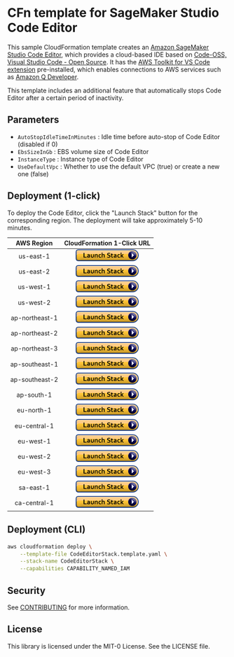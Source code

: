 # CFn template for SageMaker Studio Code Editor

This sample CloudFormation template creates an [Amazon SageMaker Studio Code Editor](https://docs.aws.amazon.com/sagemaker/latest/dg/code-editor.html), which provides a cloud-based IDE based on [Code-OSS, Visual Studio Code - Open Source](https://github.com/microsoft/vscode#visual-studio-code---open-source-code---oss). It has the [AWS Toolkit for VS Code extension](https://docs.aws.amazon.com/toolkit-for-vscode/latest/userguide/welcome.html) pre-installed, which enables connections to AWS services such as [Amazon Q Developer](https://aws.amazon.com/q/developer/).

This template includes an additional feature that automatically stops Code Editor after a certain period of inactivity.

## Parameters

- `AutoStopIdleTimeInMinutes` : Idle time before auto-stop of Code Editor (disabled if 0)
- `EbsSizeInGb` : EBS volume size of Code Editor
- `InstanceType` : Instance type of Code Editor
- `UseDefaultVpc` : Whether to use the default VPC (true) or create a new one (false)

## Deployment (1-click)

To deploy the Code Editor, click the "Launch Stack" button for the corresponding region. The deployment will take approximately 5-10 minutes.

|   AWS Region   |                                                                                                                                                                                   CloudFormation 1-Click URL                                                                                                                                                                                   |
| :------------: | :--------------------------------------------------------------------------------------------------------------------------------------------------------------------------------------------------------------------------------------------------------------------------------------------------------------------------------------------------------------------------------------------: |
|   us-east-1    |        [![Cloudformation Launch Stack button](images/cloudformation-launch-stack.png)](https://us-east-1.console.aws.amazon.com/cloudformation/home?region=us-east-1#/stacks/new?stackName=CodeEditorStack&templateURL=https://ws-assets-prod-iad-r-iad-ed304a55c2ca1aee.s3.us-east-1.amazonaws.com/9748a536-3a71-4f0e-a6cd-ece16c0e3487/cloudformation/CodeEditorStack.template.yaml)         |
|   us-east-2    |        [![Cloudformation Launch Stack button](images/cloudformation-launch-stack.png)](https://us-east-2.console.aws.amazon.com/cloudformation/home?region=us-east-2#/stacks/new?stackName=CodeEditorStack&templateURL=https://ws-assets-prod-iad-r-cmh-8d6e9c21a4dec77d.s3.us-east-2.amazonaws.com/9748a536-3a71-4f0e-a6cd-ece16c0e3487/cloudformation/CodeEditorStack.template.yaml)         |
|   us-west-1    |        [![Cloudformation Launch Stack button](images/cloudformation-launch-stack.png)](https://us-west-1.console.aws.amazon.com/cloudformation/home?region=us-west-1#/stacks/new?stackName=CodeEditorStack&templateURL=https://ws-assets-prod-iad-r-sfo-f61fc67057535f1b.s3.us-west-1.amazonaws.com/9748a536-3a71-4f0e-a6cd-ece16c0e3487/cloudformation/CodeEditorStack.template.yaml)         |
|   us-west-2    |        [![Cloudformation Launch Stack button](images/cloudformation-launch-stack.png)](https://us-west-2.console.aws.amazon.com/cloudformation/home?region=us-west-2#/stacks/new?stackName=CodeEditorStack&templateURL=https://ws-assets-prod-iad-r-pdx-f3b3f9f1a7d6a3d0.s3.us-west-2.amazonaws.com/9748a536-3a71-4f0e-a6cd-ece16c0e3487/cloudformation/CodeEditorStack.template.yaml)         |
| ap-northeast-1 | [![Cloudformation Launch Stack button](images/cloudformation-launch-stack.png)](https://ap-northeast-1.console.aws.amazon.com/cloudformation/home?region=ap-northeast-1#/stacks/new?stackName=CodeEditorStack&templateURL=https://ws-assets-prod-iad-r-nrt-2cb4b4649d0e0f94.s3.ap-northeast-1.amazonaws.com/9748a536-3a71-4f0e-a6cd-ece16c0e3487/cloudformation/CodeEditorStack.template.yaml) |
| ap-northeast-2 | [![Cloudformation Launch Stack button](images/cloudformation-launch-stack.png)](https://ap-northeast-2.console.aws.amazon.com/cloudformation/home?region=ap-northeast-2#/stacks/new?stackName=CodeEditorStack&templateURL=https://ws-assets-prod-iad-r-icn-ced060f0d38bc0b0.s3.ap-northeast-2.amazonaws.com/9748a536-3a71-4f0e-a6cd-ece16c0e3487/cloudformation/CodeEditorStack.template.yaml) |
| ap-northeast-3 | [![Cloudformation Launch Stack button](images/cloudformation-launch-stack.png)](https://ap-northeast-3.console.aws.amazon.com/cloudformation/home?region=ap-northeast-3#/stacks/new?stackName=CodeEditorStack&templateURL=https://ws-assets-prod-iad-r-kix-c2a28ad4e55ea53a.s3.ap-northeast-3.amazonaws.com/9748a536-3a71-4f0e-a6cd-ece16c0e3487/cloudformation/CodeEditorStack.template.yaml) |
| ap-southeast-1 | [![Cloudformation Launch Stack button](images/cloudformation-launch-stack.png)](https://ap-southeast-1.console.aws.amazon.com/cloudformation/home?region=ap-southeast-1#/stacks/new?stackName=CodeEditorStack&templateURL=https://ws-assets-prod-iad-r-sin-694a125e41645312.s3.ap-southeast-1.amazonaws.com/9748a536-3a71-4f0e-a6cd-ece16c0e3487/cloudformation/CodeEditorStack.template.yaml) |
| ap-southeast-2 | [![Cloudformation Launch Stack button](images/cloudformation-launch-stack.png)](https://ap-southeast-2.console.aws.amazon.com/cloudformation/home?region=ap-southeast-2#/stacks/new?stackName=CodeEditorStack&templateURL=https://ws-assets-prod-iad-r-syd-b04c62a5f16f7b2e.s3.ap-southeast-2.amazonaws.com/9748a536-3a71-4f0e-a6cd-ece16c0e3487/cloudformation/CodeEditorStack.template.yaml) |
|   ap-south-1   |       [![Cloudformation Launch Stack button](images/cloudformation-launch-stack.png)](https://ap-south-1.console.aws.amazon.com/cloudformation/home?region=ap-south-1#/stacks/new?stackName=CodeEditorStack&templateURL=https://ws-assets-prod-iad-r-bom-431207042d319a2d.s3.ap-south-1.amazonaws.com/9748a536-3a71-4f0e-a6cd-ece16c0e3487/cloudformation/CodeEditorStack.template.yaml)       |
|   eu-north-1   |       [![Cloudformation Launch Stack button](images/cloudformation-launch-stack.png)](https://eu-north-1.console.aws.amazon.com/cloudformation/home?region=eu-north-1#/stacks/new?stackName=CodeEditorStack&templateURL=https://ws-assets-prod-iad-r-arn-580aeca3990cef5a.s3.eu-north-1.amazonaws.com/9748a536-3a71-4f0e-a6cd-ece16c0e3487/cloudformation/CodeEditorStack.template.yaml)       |
|  eu-central-1  |    [![Cloudformation Launch Stack button](images/cloudformation-launch-stack.png)](https://eu-central-1.console.aws.amazon.com/cloudformation/home?region=eu-central-1#/stacks/new?stackName=CodeEditorStack&templateURL=https://ws-assets-prod-iad-r-fra-b129423e91500967.s3.eu-central-1.amazonaws.com/9748a536-3a71-4f0e-a6cd-ece16c0e3487/cloudformation/CodeEditorStack.template.yaml)    |
|   eu-west-1    |        [![Cloudformation Launch Stack button](images/cloudformation-launch-stack.png)](https://eu-west-1.console.aws.amazon.com/cloudformation/home?region=eu-west-1#/stacks/new?stackName=CodeEditorStack&templateURL=https://ws-assets-prod-iad-r-dub-85e3be25bd827406.s3.eu-west-1.amazonaws.com/9748a536-3a71-4f0e-a6cd-ece16c0e3487/cloudformation/CodeEditorStack.template.yaml)         |
|   eu-west-2    |        [![Cloudformation Launch Stack button](images/cloudformation-launch-stack.png)](https://eu-west-2.console.aws.amazon.com/cloudformation/home?region=eu-west-2#/stacks/new?stackName=CodeEditorStack&templateURL=https://ws-assets-prod-iad-r-lhr-cc4472a651221311.s3.eu-west-2.amazonaws.com/9748a536-3a71-4f0e-a6cd-ece16c0e3487/cloudformation/CodeEditorStack.template.yaml)         |
|   eu-west-3    |        [![Cloudformation Launch Stack button](images/cloudformation-launch-stack.png)](https://eu-west-3.console.aws.amazon.com/cloudformation/home?region=eu-west-3#/stacks/new?stackName=CodeEditorStack&templateURL=https://ws-assets-prod-iad-r-cdg-9e76383c31ad6229.s3.eu-west-3.amazonaws.com/9748a536-3a71-4f0e-a6cd-ece16c0e3487/cloudformation/CodeEditorStack.template.yaml)         |
|   sa-east-1    |        [![Cloudformation Launch Stack button](images/cloudformation-launch-stack.png)](https://sa-east-1.console.aws.amazon.com/cloudformation/home?region=sa-east-1#/stacks/new?stackName=CodeEditorStack&templateURL=https://ws-assets-prod-iad-r-gru-527b8c19222c1182.s3.sa-east-1.amazonaws.com/9748a536-3a71-4f0e-a6cd-ece16c0e3487/cloudformation/CodeEditorStack.template.yaml)         |
|  ca-central-1  |    [![Cloudformation Launch Stack button](images/cloudformation-launch-stack.png)](https://ca-central-1.console.aws.amazon.com/cloudformation/home?region=ca-central-1#/stacks/new?stackName=CodeEditorStack&templateURL=https://ws-assets-prod-iad-r-yul-5c2977cd61bca1f3.s3.ca-central-1.amazonaws.com/9748a536-3a71-4f0e-a6cd-ece16c0e3487/cloudformation/CodeEditorStack.template.yaml)    |

## Deployment (CLI)

```bash
aws cloudformation deploy \
    --template-file CodeEditorStack.template.yaml \
    --stack-name CodeEditorStack \
    --capabilities CAPABILITY_NAMED_IAM
```

## Security

See [CONTRIBUTING](CONTRIBUTING.md#security-issue-notifications) for more information.

## License

This library is licensed under the MIT-0 License. See the LICENSE file.
